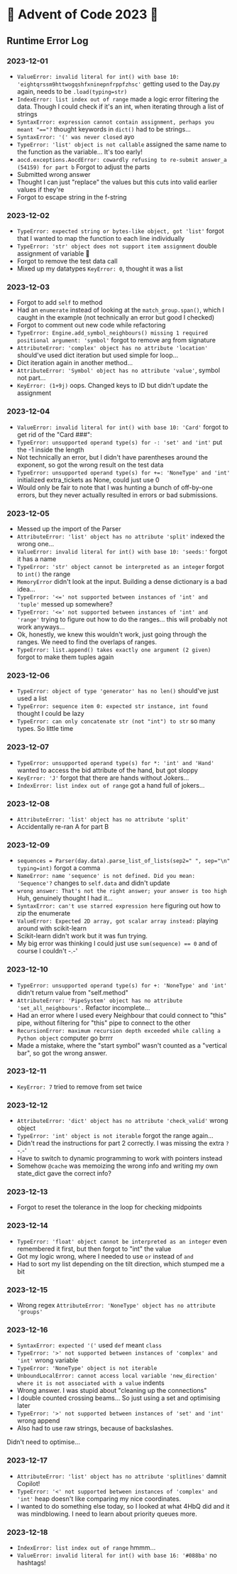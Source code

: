 # 🎄 Advent of Code 2023 🎄

## Runtime Error Log

### 2023-12-01

-   `ValueError: invalid literal for int() with base 10: 'eightqrssm9httwogqshfxninepnfrppfzhsc'` getting used to the Day.py again, needs to be `.load(typing=str)`
-   `IndexError: list index out of range` made a logic error filtering the data. Though I could check if it's an int, when iterating through a list of strings
-   `SyntaxError: expression cannot contain assignment, perhaps you meant "=="?` thought keywords in `dict()` had to be strings...
-   `SyntaxError: '(' was never closed` ayo
-   `TypeError: 'list' object is not callable` assigned the same name to the function as the variable... It's too early!
-   `aocd.exceptions.AocdError: cowardly refusing to re-submit answer_a (54159) for part b` Forgot to adjust the parts
-   Submitted wrong answer
-   Thought I can just "replace" the values but this cuts into valid earlier values if they're
-   Forgot to escape string in the f-string

### 2023-12-02

-   `TypeError: expected string or bytes-like object, got 'list'` forgot that I wanted to map the function to each line individually
-   `TypeError: 'str' object does not support item assignment` double assignment of variable 👀
-   Forgot to remove the test data call
-   Mixed up my datatypes `KeyError: 0`, thought it was a list

### 2023-12-03

-   Forgot to add `self` to method
-   Had an `enumerate` instead of looking at the `match_group.span()`, which I caught in the example (not technically an error but good I checked)
-   Forgot to comment out new code while refactoring
-   `TypeError: Engine.add_symbol_neighbours() missing 1 required positional argument: 'symbol'` forgot to remove arg from signature
-   `AttributeError: 'complex' object has no attribute 'location'` should've used dict iteration but used simple for loop...
-   Dict iteration again in another method...
-   `AttributeError: 'Symbol' object has no attribute 'value'`, symbol not part...
-   `KeyError: (1+9j)` oops. Changed keys to ID but didn't update the assignment

### 2023-12-04

-   `ValueError: invalid literal for int() with base 10: 'Card'` forgot to get rid of the "Card ###":
-   `TypeError: unsupported operand type(s) for -: 'set' and 'int'` put the -1 inside the length
-   Not technically an error, but I didn't have parentheses around the exponent, so got the wrong result on the test data
-   `TypeError: unsupported operand type(s) for +=: 'NoneType' and 'int'` initialized extra_tickets as None, could just use 0
-   Would only be fair to note that I was hunting a bunch of off-by-one errors, but they never actually resulted in errors or bad submissions.

### 2023-12-05

-   Messed up the import of the Parser
-   `AttributeError: 'list' object has no attribute 'split'` indexed the wrong one...
-   `ValueError: invalid literal for int() with base 10: 'seeds:'` forgot it has a name
-   `TypeError: 'str' object cannot be interpreted as an integer` forgot to `int()` the range
-   `MemoryError` didn't look at the input. Building a dense dictionary is a bad idea...
-   `TypeError: '<=' not supported between instances of 'int' and 'tuple'` messed up somewhere?
-   `TypeError: '<=' not supported between instances of 'int' and 'range'` trying to figure out how to do the ranges... this will probably not work anyways...
-   Ok, honestly, we knew this wouldn't work, just going through the ranges. We need to find the overlaps of ranges.
-   `TypeError: list.append() takes exactly one argument (2 given)` forgot to make them tuples again

### 2023-12-06

-   `TypeError: object of type 'generator' has no len()` should've just used a list
-   `TypeError: sequence item 0: expected str instance, int found` thought I could be lazy
-   `TypeError: can only concatenate str (not "int") to str` so many types. So little time

### 2023-12-07

-   `TypeError: unsupported operand type(s) for *: 'int' and 'Hand'` wanted to access the bid attribute of the hand, but got sloppy
-   `KeyError: 'J'` forgot that there are hands without Jokers...
-   `IndexError: list index out of range` got a hand full of jokers...

### 2023-12-08

-   `AttributeError: 'list' object has no attribute 'split'`
-   Accidentally re-ran A for part B

### 2023-12-09

-   `sequences = Parser(day.data).parse_list_of_lists(sep2=" ", sep="\n" typing=int)` forgot a comma
-   `NameError: name 'sequence' is not defined. Did you mean: 'Sequence'?` changes to `self.data` and didn't update
-   `wrong answer: That's not the right answer; your answer is too high` Huh, genuinely thought I had it...
-   `SyntaxError: can't use starred expression here` figuring out how to zip the enumerate
-   `ValueError: Expected 2D array, got scalar array instead:` playing around with scikit-learn
-   Scikit-learn didn't work but it was fun trying.
-   My big error was thinking I could just use `sum(sequence) == 0` and of course I couldn't -.-'

### 2023-12-10

-   `TypeError: unsupported operand type(s) for +: 'NoneType' and 'int'` didn't return value from "self.method"
-   `AttributeError: 'PipeSystem' object has no attribute 'set_all_neighbours'.` Refactor incomplete...
-   Had an error where I used every Neighbour that could connect to "this" pipe, without filtering for "this" pipe to connect to the other
-   `RecursionError: maximum recursion depth exceeded while calling a Python object` computer go brrrr
-   Made a mistake, where the "start symbol" wasn't counted as a "vertical bar", so got the wrong answer.

### 2023-12-11

-   `KeyError: 7` tried to remove from set twice

### 2023-12-12

-   `AttributeError: 'dict' object has no attribute 'check_valid'` wrong object
-   `TypeError: 'int' object is not iterable` forgot the range again...
-   Didn't read the instructions for part 2 correctly. I was missing the extra `?` -.-'
-   Have to switch to dynamic programming to work with pointers instead
-   Somehow `@cache` was memoizing the wrong info and writing my own state_dict gave the correct info?

### 2023-12-13

-   Forgot to reset the tolerance in the loop for checking midpoints

### 2023-12-14

-   `TypeError: 'float' object cannot be interpreted as an integer` even remembered it first, but then forgot to "int" the value
-   Got my logic wrong, where I needed to use `or` instead of `and`
-   Had to sort my list depending on the tilt direction, which stumped me a bit

### 2023-12-15

-   Wrong regex `AttributeError: 'NoneType' object has no attribute 'groups'`

### 2023-12-16

-   `SyntaxError: expected '('` used `def` meant `class`
-   `TypeError: '>' not supported between instances of 'complex' and 'int'` wrong variable
-   `TypeError: 'NoneType' object is not iterable`
-   `UnboundLocalError: cannot access local variable 'new_direction' where it is not associated with a value` indents
-   Wrong answer. I was stupid about "cleaning up the connections"
-   I double counted crossing beams... So just using a set and optimising later
-   `TypeError: '>' not supported between instances of 'set' and 'int'` wrong append
-   Also had to use raw strings, because of backslashes.

Didn't need to optimise...

### 2023-12-17

-   `AttributeError: 'list' object has no attribute 'splitlines'` damnit Copilot!
-   `TypeError: '<' not supported between instances of 'complex' and 'int'` heap doesn't like comparing my nice coordinates.
-   I wanted to do something else today, so I looked at what 4HbQ did and it was mindblowing. I need to learn about priority queues more.

### 2023-12-18

-   `IndexError: list index out of range` hmmm...
-   `ValueError: invalid literal for int() with base 16: '#088ba'` no hashtags!
    